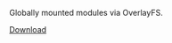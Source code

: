 Globally mounted modules via OverlayFS.

[Download](https://raw.githubusercontent.com/backslashxx/mountify/refs/heads/master/mountify.zip)
